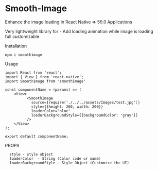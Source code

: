 # Smooth-Image
Enhance the image loading in React Native => 59.0 Applications

Very lightweight library for -
Add loading animation while image is loading full customizable 

Installation 

    npm i smoothimage

Usage

    import React from 'react';
    import { View } from 'react-native';
    import SmoothImage from 'smoothimage'

    const componentName = (params) => (
        <View>
              <SmoothImage
                source={require('./../../assets/Images/test.jpg')}
                style={{height: 200, width: 200}}
                loaderColor="blue"
                loaderBackgroundStyle={{backgroundColor: 'gray'}}
              />
        </View>
    );

    export default componentName;


PROPS 

      style - style object
      loaderColor  - String (Color code or name)
      loaderBackgroundStyle - Style Object (Customize the UI)
